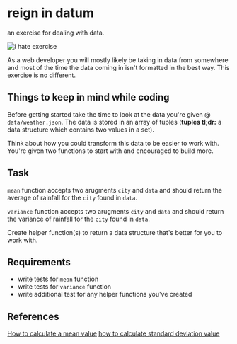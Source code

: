 # reign in datum
an exercise for dealing with data.

![i hate exercise](https://media.giphy.com/media/5qaaGRYtLv5JK/giphy.gif)

As a web developer you will mostly likely be taking in data from somewhere and most of the time the data
coming in isn't formatted in the best way. This exercise is no different.

## Things to keep in mind while coding
Before getting started take the time to look at the data you're given @ `data/weather.json`. The data is stored
in an array of tuples (**tuples tl;dr:** a data structure which contains two values in a set).

Think about how you could transform this data to be easier to work with. You're given two functions to start
with and encouraged to build more.

## Task
`mean` function accepts two arugments `city` and `data` and should return the average of rainfall for the `city` found in `data`.

`variance` function accepts two arugments `city` and `data` and should return the variance of rainfall for the `city` found in `data`.

Create helper function(s) to return a data structure that's better for you to work with.

## Requirements
- write tests for `mean` function
- write tests for `variance` function
- write additional test for any helper functions you've created

## References
[How to calculate a mean value](http://www.mathsisfun.com/mean.html)
[how to calculate standard deviation value](http://www.mathsisfun.com/data/standard-deviation.html)
